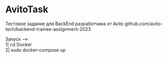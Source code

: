 # AvitoTask
Тестовое задание для BackEnd разработчика от Avito
github.com/avito-tech/backend-trainee-assignment-2023

Запуск -->\
1| cd Docker\
2| sudo docker-compose up